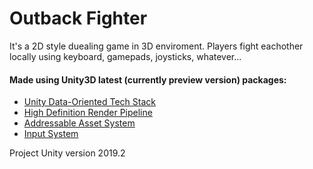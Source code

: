 # Outback Fighter

It's a 2D style duealing game in 3D enviroment. Players fight eachother locally using keyboard, gamepads, joysticks, whatever...

#### Made using Unity3D latest (currently preview version) packages:
- [Unity Data-Oriented Tech Stack](https://github.com/Unity-Technologies/EntityComponentSystemSamples/blob/master/ECSSamples/Documentation/Readme.md)
- [High Definition Render Pipeline](https://docs.unity3d.com/Packages/com.unity.render-pipelines.high-definition@7.1/manual/index.html)
- [Addressable Asset System ](https://docs.unity3d.com/Packages/com.unity.addressables@1.2/manual/index.html)
- [Input System](https://docs.unity3d.com/Packages/com.unity.inputsystem@1.0/manual/index.html)

Project Unity version 2019.2
